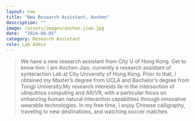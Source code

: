 ```yaml
---
layout: new
title: "New Research Assistant, Aochen"
description: ""
image: /assets/images/aochen-jiao.jpg
date:  "2024-08-05"
category: Research Assistant
role: Lab Admin
---
```


> We have a new research assistant from City U of Hong Kong. Get to know him:
> I am Aochen Jiao, currently a research assistant of synteraction Lab at City University of Hong Kong. Prior to that, I obtained my Master’s degree from UCLA and Bachelor’s degree from Tongji University.My research interests lie in the intersection of ubiquitous computing and AR/VR, with a particular focus on enhancing human natural interaction capabilities through innovative wearable technologies. In my free time, I enjoy Chinese calligraphy, traveling to new destinations, and watching soccer matches.
